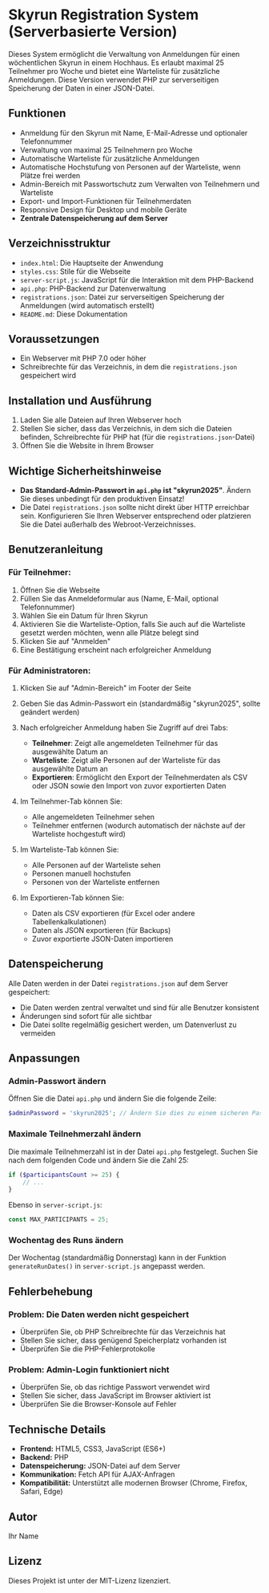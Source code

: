 # Skyrun Registration System (Serverbasierte Version)

Dieses System ermöglicht die Verwaltung von Anmeldungen für einen wöchentlichen Skyrun in einem Hochhaus. Es erlaubt maximal 25 Teilnehmer pro Woche und bietet eine Warteliste für zusätzliche Anmeldungen. Diese Version verwendet PHP zur serverseitigen Speicherung der Daten in einer JSON-Datei.

## Funktionen

- Anmeldung für den Skyrun mit Name, E-Mail-Adresse und optionaler Telefonnummer
- Verwaltung von maximal 25 Teilnehmern pro Woche
- Automatische Warteliste für zusätzliche Anmeldungen
- Automatische Hochstufung von Personen auf der Warteliste, wenn Plätze frei werden
- Admin-Bereich mit Passwortschutz zum Verwalten von Teilnehmern und Warteliste
- Export- und Import-Funktionen für Teilnehmerdaten
- Responsive Design für Desktop und mobile Geräte
- **Zentrale Datenspeicherung auf dem Server**

## Verzeichnisstruktur

- `index.html`: Die Hauptseite der Anwendung
- `styles.css`: Stile für die Webseite
- `server-script.js`: JavaScript für die Interaktion mit dem PHP-Backend
- `api.php`: PHP-Backend zur Datenverwaltung
- `registrations.json`: Datei zur serverseitigen Speicherung der Anmeldungen (wird automatisch erstellt)
- `README.md`: Diese Dokumentation

## Voraussetzungen

- Ein Webserver mit PHP 7.0 oder höher
- Schreibrechte für das Verzeichnis, in dem die `registrations.json` gespeichert wird

## Installation und Ausführung

1. Laden Sie alle Dateien auf Ihren Webserver hoch
2. Stellen Sie sicher, dass das Verzeichnis, in dem sich die Dateien befinden, Schreibrechte für PHP hat (für die `registrations.json`-Datei)
3. Öffnen Sie die Website in Ihrem Browser

## Wichtige Sicherheitshinweise

- **Das Standard-Admin-Passwort in `api.php` ist "skyrun2025"**. Ändern Sie dieses unbedingt für den produktiven Einsatz!
- Die Datei `registrations.json` sollte nicht direkt über HTTP erreichbar sein. Konfigurieren Sie Ihren Webserver entsprechend oder platzieren Sie die Datei außerhalb des Webroot-Verzeichnisses.

## Benutzeranleitung

### Für Teilnehmer:

1. Öffnen Sie die Webseite
2. Füllen Sie das Anmeldeformular aus (Name, E-Mail, optional Telefonnummer)
3. Wählen Sie ein Datum für Ihren Skyrun
4. Aktivieren Sie die Warteliste-Option, falls Sie auch auf die Warteliste gesetzt werden möchten, wenn alle Plätze belegt sind
5. Klicken Sie auf "Anmelden"
6. Eine Bestätigung erscheint nach erfolgreicher Anmeldung

### Für Administratoren:

1. Klicken Sie auf "Admin-Bereich" im Footer der Seite
2. Geben Sie das Admin-Passwort ein (standardmäßig "skyrun2025", sollte geändert werden)
3. Nach erfolgreicher Anmeldung haben Sie Zugriff auf drei Tabs:
   - **Teilnehmer**: Zeigt alle angemeldeten Teilnehmer für das ausgewählte Datum an
   - **Warteliste**: Zeigt alle Personen auf der Warteliste für das ausgewählte Datum an
   - **Exportieren**: Ermöglicht den Export der Teilnehmerdaten als CSV oder JSON sowie den Import von zuvor exportierten Daten

4. Im Teilnehmer-Tab können Sie:
   - Alle angemeldeten Teilnehmer sehen
   - Teilnehmer entfernen (wodurch automatisch der nächste auf der Warteliste hochgestuft wird)

5. Im Warteliste-Tab können Sie:
   - Alle Personen auf der Warteliste sehen
   - Personen manuell hochstufen
   - Personen von der Warteliste entfernen

6. Im Exportieren-Tab können Sie:
   - Daten als CSV exportieren (für Excel oder andere Tabellenkalkulationen)
   - Daten als JSON exportieren (für Backups)
   - Zuvor exportierte JSON-Daten importieren

## Datenspeicherung

Alle Daten werden in der Datei `registrations.json` auf dem Server gespeichert:

- Die Daten werden zentral verwaltet und sind für alle Benutzer konsistent
- Änderungen sind sofort für alle sichtbar
- Die Datei sollte regelmäßig gesichert werden, um Datenverlust zu vermeiden

## Anpassungen

### Admin-Passwort ändern

Öffnen Sie die Datei `api.php` und ändern Sie die folgende Zeile:

```php
$adminPassword = 'skyrun2025'; // Ändern Sie dies zu einem sicheren Passwort
```

### Maximale Teilnehmerzahl ändern

Die maximale Teilnehmerzahl ist in der Datei `api.php` festgelegt. Suchen Sie nach dem folgenden Code und ändern Sie die Zahl 25:

```php
if ($participantsCount >= 25) {
    // ...
}
```

Ebenso in `server-script.js`:

```javascript
const MAX_PARTICIPANTS = 25;
```

### Wochentag des Runs ändern

Der Wochentag (standardmäßig Donnerstag) kann in der Funktion `generateRunDates()` in `server-script.js` angepasst werden.

## Fehlerbehebung

### Problem: Die Daten werden nicht gespeichert

- Überprüfen Sie, ob PHP Schreibrechte für das Verzeichnis hat
- Stellen Sie sicher, dass genügend Speicherplatz vorhanden ist
- Überprüfen Sie die PHP-Fehlerprotokolle

### Problem: Admin-Login funktioniert nicht

- Überprüfen Sie, ob das richtige Passwort verwendet wird
- Stellen Sie sicher, dass JavaScript im Browser aktiviert ist
- Überprüfen Sie die Browser-Konsole auf Fehler

## Technische Details

- **Frontend:** HTML5, CSS3, JavaScript (ES6+)
- **Backend:** PHP
- **Datenspeicherung:** JSON-Datei auf dem Server
- **Kommunikation:** Fetch API für AJAX-Anfragen
- **Kompatibilität:** Unterstützt alle modernen Browser (Chrome, Firefox, Safari, Edge)

## Autor

Ihr Name

## Lizenz

Dieses Projekt ist unter der MIT-Lizenz lizenziert.